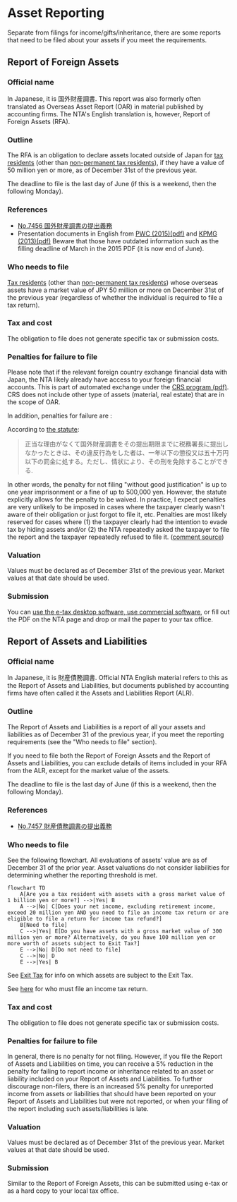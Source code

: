 # Asset Reporting

Separate from filings for income/gifts/inheritance, there are some reports that need to be filed about your assets if you meet the requirements.

## Report of Foreign Assets

### Official name

In Japanese, it is 国外財産調書. This report was also formerly often translated as Overseas Asset Report (OAR) in material published by accounting firms. The NTA's English translation is, however, Report of Foreign Assets (RFA).

### Outline

The RFA is an obligation to declare assets located outside of Japan for [tax residents](https://japanfinance.github.io/tax/income/#tax-residency) (other than [non-permanent tax residents](https://japanfinance.github.io/tax/income/#non-permanent-tax-residents)), if they have a value of 50 million yen or more, as of December 31st of the previous year.

The deadline to file is the last day of June (if this is a weekend, then the following Monday).

### References

* [No.7456 国外財産調書の提出義務](https://www.nta.go.jp/taxes/shiraberu/taxanswer/hotei/7456.htm)
* Presentation documents in English from [PWC (2015)(pdf)](https://www.pwc.com/gx/en/hr-management-services/newsletters/global-watch/assets/pwc-new-japanese-assets-liabilities-reporting-requirement.pdf) and [KPMG (2013)(pdf)](https://assets.kpmg.com/content/dam/kpmg/pdf/2016/07/jp-overseas-assets-report-20131126e.pdf) Beware that those have outdated information such as the filling deadline of March in the 2015 PDF (it is now end of June).

### Who needs to file

[Tax residents](https://japanfinance.github.io/tax/income/#tax-residency) (other than [non-permanent tax residents](https://japanfinance.github.io/tax/income/#non-permanent-tax-residents)) whose overseas assets have a market value of JPY 50 million or more on December 31st of the previous year (regardless of whether the individual is required to file a tax return).

### Tax and cost

The obligation to file does not generate specific tax or submission costs.

### Penalties for failure to file

Please note that if the relevant foreign country exchange financial data with Japan, the NTA likely already have access to your foreign financial accounts. This is part of automated exchange under the [CRS program (pdf)](https://www.nta.go.jp/taxes/shiraberu/kokusai/crs/pdf/02en.pdf). CRS does not include other type of assets (material, real estate) that are in the scope of OAR.

In addition, penalties for failure are :

According to [the statute](https://elaws.e-gov.go.jp/document?lawid=409AC0000000110#Mp-At_10):

> 正当な理由がなくて国外財産調書をその提出期限までに税務署長に提出しなかったときは、その違反行為をした者は、一年以下の懲役又は五十万円以下の罰金に処する。ただし、情状により、その刑を免除することができる.

In other words, the penalty for not filing "without good justification" is up to one year imprisonment or a fine of up to 500,000 yen. However, the statute explicitly allows for the penalty to be waived. In practice, I expect penalties are very unlikely to be imposed in cases where the taxpayer clearly wasn't aware of their obligation or just forgot to file it, etc. Penalties are most likely reserved for cases where (1) the taxpayer clearly had the intention to evade tax by hiding assets and/or (2) the NTA repeatedly asked the taxpayer to file the report and the taxpayer repeatedly refused to file it. ([comment source](https://www.reddit.com/r/JapanFinance/comments/1afoouk/comment/koe7jxm/))

### Valuation

Values must be declared as of December 31st of the previous year. Market values at that date should be used.

### Submission

You can [use the e-tax desktop software, use commercial software](https://www.reddit.com/r/JapanFinance/comments/1arcnpm/how_do_you_create_overseas_asset_report_via_etax/), or fill out the PDF on the NTA page and drop or mail the paper to your tax office.

## Report of Assets and Liabilities

### Official name

In Japanese, it is 財産債務調書. Official NTA English material refers to this as the Report of Assets and Liabilities, but documents published by accounting firms have often called it the Assets and Liabilities Report (ALR).

### Outline

The Report of Assets and Liabilities is a report of all your assets and liabilities as of December 31 of the previous year, if you meet the reporting requirements (see the "Who needs to file" section).

If you need to file both the Report of Foreign Assets and the Report of Assets and Liabilities, you can exclude details of items included in your RFA from the ALR, except for the market value of the assets.

The deadline to file is the last day of June (if this is a weekend, then the following Monday).

### References

* [No.7457 財産債務調書の提出義務](https://www.nta.go.jp/taxes/shiraberu/taxanswer/hotei/7457.htm)

### Who needs to file

See the following flowchart. All evaluations of assets' value are as of December 31 of the prior year. Asset valuations do not consider liabilities for determining whether the reporting threshold is met.

```mermaid
flowchart TD
    A[Are you a tax resident with assets with a gross market value of 1 billion yen or more?] -->|Yes| B
    A -->|No| C[Does your net income, excluding retirement income, exceed 20 million yen AND you need to file an income tax return or are eligible to file a return for income tax refund?]
    B[Need to file]
    C -->|Yes| E[Do you have assets with a gross market value of 300 million yen or more? Alternatively, do you have 100 million yen or more worth of assets subject to Exit Tax?]
    E -->|No| D[Do not need to file]
    C -->|No| D
    E -->|Yes| B
```

See [Exit Tax](https://japanfinance.github.io/tax/other/#exit-tax) for info on which assets are subject to the Exit Tax.

See [here](https://japanfinance.github.io/tax/income/returns/#who-must-file) for who must file an income tax return.

### Tax and cost

The obligation to file does not generate specific tax or submission costs.

### Penalties for failure to file

In general, there is no penalty for not filing. However, if you file the Report of Assets and Liabilities on time, you can receive a 5% reduction in the penalty for failing to report income or inheritance related to an asset or liability included on your Report of Assets and Liabilities. To further discourage non-filers, there is an increased 5% penalty for unreported income from assets or liabilities that should have been reported on your Report of Assets and Liabilities but were not reported, or when your filing of the report including such assets/liabilities is late.

### Valuation

Values must be declared as of December 31st of the previous year. Market values at that date should be used.

### Submission

Similar to the Report of Foreign Assets, this can be submitted using e-tax or as a hard copy to your local tax office.
